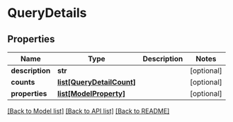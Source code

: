# QueryDetails


## Properties
Name | Type | Description | Notes
------------ | ------------- | ------------- | -------------
**description** | **str** |  | [optional] 
**counts** | [**list[QueryDetailCount]**](QueryDetailCount.md) |  | [optional] 
**properties** | [**list[ModelProperty]**](ModelProperty.md) |  | [optional] 

[[Back to Model list]](../README.md#documentation-for-models) [[Back to API list]](../README.md#documentation-for-api-endpoints) [[Back to README]](../README.md)


